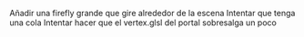 Añadir una firefly grande que gire alrededor de la escena
Intentar que tenga una cola
Intentar hacer que el vertex.glsl del portal sobresalga un poco
